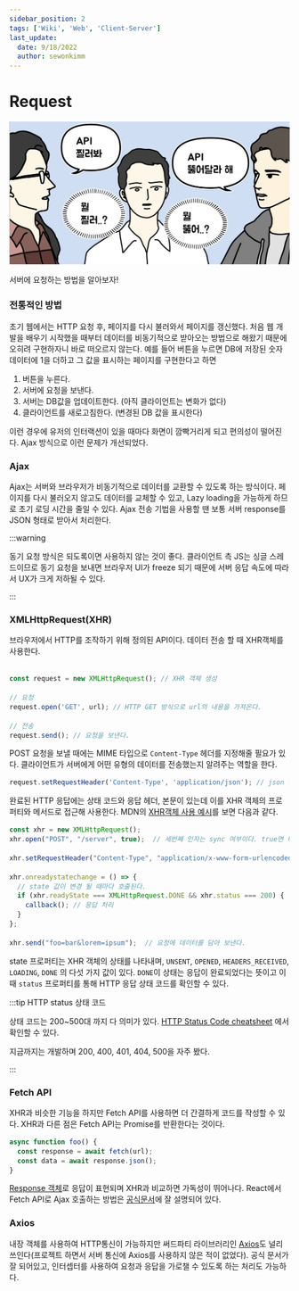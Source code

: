 ```yaml
---
sidebar_position: 2
tags: ['Wiki', 'Web', 'Client-Server']
last_update:
  date: 9/18/2022
  author: sewonkimm
---
```


# Request

![request](./request.png)

서버에 요청하는 방법을 알아보자!

### 전통적인 방법

초기 웹에서는 HTTP 요청 후, 페이지를 다시 불러와서 페이지를 갱신했다. 처음 웹 개발을 배우기 시작했을 때부터 데이터를 비동기적으로 받아오는 방법으로 해왔기 때문에 오히려 구현하자니 바로 떠오르지 않는다. 예를 들어 버튼을 누르면 DB에 저장된 숫자 데이터에 1을 더하고 그 값을 표시하는 페이지를 구현한다고 하면

1. 버튼을 누른다.
2. 서버에 요청을 보낸다.
3. 서버는 DB값을 업데이트한다. (아직 클라이언트는 변화가 없다)
4. 클라이언트를 새로고침한다. (변경된 DB 값을 표시한다)

이런 경우에 유저의 인터랙션이 있을 때마다 화면이 깜빡거리게 되고 편의성이 떨어진다. Ajax 방식으로 이런 문제가 개선되었다.

### Ajax

Ajax는 서버와 브라우저가 비동기적으로 데이터를 교환할 수 있도록 하는 방식이다. 페이지를 다시 불러오지 않고도 데이터를 교체할 수 있고, Lazy loading을 가능하게 하므로 초기 로딩 시간을 줄일 수 있다. Ajax 전송 기법을 사용할 땐 보통 서버 response를 JSON 형태로 받아서 처리한다.

:::warning

동기 요청 방식은 되도록이면 사용하지 않는 것이 좋다. 클라이언트 측 JS는 싱글 스레드이므로 동기 요청을 보내면 브라우저 UI가 freeze 되기 때문에 서버 응답 속도에 따라서 UX가 크게 저하될 수 있다.

:::
### XMLHttpRequest(XHR)

브라우저에서 HTTP를 조작하기 위해 정의된 API이다. 데이터 전송 할 때 XHR객체를 사용한다.

```js

const request = new XMLHttpRequest(); // XHR 객체 생성

// 요청
request.open('GET', url); // HTTP GET 방식으로 url의 내용을 가져온다.

// 전송
request.send(); // 요청을 보낸다.

```

POST 요청을 보낼 때에는 MIME 타입으로 `Content-Type` 헤더를 지정해줄 필요가 있다. 클라이언트가 서버에게 어떤 유형의 데이터를 전송했는지 알려주는 역할을 한다.

```js
request.setRequestHeader('Content-Type', 'application/json'); // json 형식으로 데이터를 보낸다.
```

완료된 HTTP 응답에는 상태 코드와 응답 헤더, 본문이 있는데 이를 XHR 객체의 프로퍼티와 메서드로 접근해 사용한다. MDN의 [XHR객체 사용 예시](https://developer.mozilla.org/en-US/docs/Web/API/XMLHttpRequest/send)를 보면 다음과 같다.

```js
const xhr = new XMLHttpRequest();
xhr.open("POST", "/server", true);  // 세번째 인자는 sync 여부이다. true면 비동기, false면 동기.

xhr.setRequestHeader("Content-Type", "application/x-www-form-urlencoded");

xhr.onreadystatechange = () => {
  // state 값이 변경 될 때마다 호출된다.
  if (xhr.readyState === XMLHttpRequest.DONE && xhr.status === 200) {
    callback(); // 응답 처리
  }
};

xhr.send("foo=bar&lorem=ipsum");  // 요청에 데이터를 담아 보낸다.

```

state 프로퍼티는 XHR 객체의 상태를 나타내며, `UNSENT`, `OPENED`, `HEADERS_RECEIVED`, `LOADING`, `DONE` 의 다섯 가지 값이 있다. `DONE`이 상태는 응답이 완료되었다는 뜻이고 이 때 `status` 프로퍼티를 통해 HTTP 응답 상태 코드를 확인할 수 있다. 

:::tip HTTP status 상태 코드

상태 코드는 200~500대 까지 다 의미가 있다. [HTTP Status Code cheatsheet](https://quickref.me/http-status-code) 에서 확인할 수 있다. 

지금까지는 개발하며 200, 400, 401, 404, 500을 자주 봤다.

:::

### Fetch API

XHR과 비슷한 기능을 하지만 Fetch API를 사용하면 더 간결하게 코드를 작성할 수 있다. XHR과 다른 점은 Fetch API는 Promise를 반환한다는 것이다. 

```js
async function foo() {
  const response = await fetch(url);
  const data = await response.json();
}
```

[Response 객체](https://developer.mozilla.org/ko/docs/Web/API/Response)로 응답이 표현되며 XHR과 비교하면 가독성이 뛰어나다. React에서 Fetch API로 Ajax 호출하는 방법은 [공식문서](https://ko.legacy.reactjs.org/docs/faq-ajax.html)에 잘 설명되어 있다.


### Axios

내장 객체를 사용하여 HTTP통신이 가능하지만 써드파티 라이브러리인 [Axios](https://axios-http.com/kr/docs/intro)도 널리 쓰인다(프로젝트 하면서 서버 통신에 Axios를 사용하지 않은 적이 없었다). 공식 문서가 잘 되어있고, 인터셉터를 사용하여 요청과 응답을 가로챌 수 있도록 하는 처리도 가능하다.

